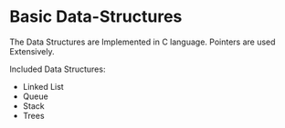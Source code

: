 # Basic Data-Structures

The Data Structures are Implemented in C language.
Pointers are used Extensively.

Included Data Structures: 
<ul>
<li>Linked List</li>
<li>Queue</li>
<li>Stack</li>
<li>Trees</li>
</ul>
